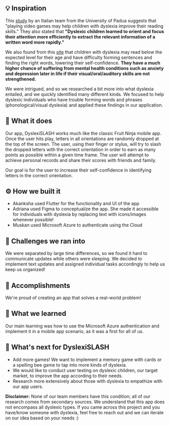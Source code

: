 ## 💡 Inspiration
This [study](https://www.cell.com/current-biology/fulltext/S0960-9822(13)00079-1?_returnURL=https%3A%2F%2Flinkinghub.elsevier.com%2Fretrieve%2Fpii%2FS0960982213000791%3Fshowall%3Dtrue) by an Italian team from the University of Padua suggests that "playing video games may help children with dyslexia improve their reading skills." They also stated that **"Dyslexic children learned to orient and focus their attention more efficiently to extract the relevant information of a written word more rapidly."**

We also found from this [site](https://www.everydayhealth.com/dyslexia/types/) that children with dyslexia may read below the expected level for their age and have difficulty forming sentences and finding the right words, lowering their self-confidence. **They have a much higher chance of suffering from mental health conditions such as anxiety and depression later in life if their visual/oral/auditory skills are not strengthened.** 

We were intrigued, and so we researched a bit more into what dyslexia entailed, and we quickly identified many different kinds. We focused to help dyslexic individuals who have trouble forming words and phrases (phonological/visual dyslexia) and applied these findings in our application.  

## 🤳 What it does
Our app, DyslexiSLASH works much like the classic Fruit Ninja mobile app. Once the user hits play, letters in all orientations are randomly dropped at the top of the screen. The user, using their finger or stylus, will try to slash the dropped letters with the correct orientation in order to earn as many points as possible within a given time frame. The user will attempt to achieve personal records and share their scores with friends and family. 

Our goal is for the user to increase their self-confidence in identifying letters in the correct orientation. 

## ⚙️ How we built it
- Akanksha used Flutter for the functionality and UI of the app
- Adriana used Figma to conceptualize the app. She made it accessible for individuals with dyslexia by replacing text with icons/images whenever possible!
- Muskan used Microsoft Azure to authenticate using the Cloud

## 🤔 Challenges we ran into
We were separated by large time differences, so we found it hard to communicate updates while others were sleeping. We decided to implement text updates and assigned individual tasks accordingly to help us keep us organized!

## 🏅 Accomplishments
We're proud of creating an app that solves a real-world problem!

## 📖 What we learned
Our main learning was how to use the Microsoft Azure authentication and implement it in a mobile app scenario, as it was a first for all of us. 

## 💭 What's next for DyslexiSLASH
- Add more games! We want to implement a memory game with cards or a spelling bee game to tap into more kinds of dyslexia. 
- We would like to conduct user testing on dyslexic children, our target market, to improve the app according to their needs.
- Research more extensively about those with dyslexia to empathize with our app users.

**Disclaimer:** None of our team members have this condition; all of our research comes from secondary sources. We understand that this app does not encompass all dyslexic types. If you came across this project and you have/know someone with dyslexia, feel free to reach out and we can iterate on our idea based on your needs :)
